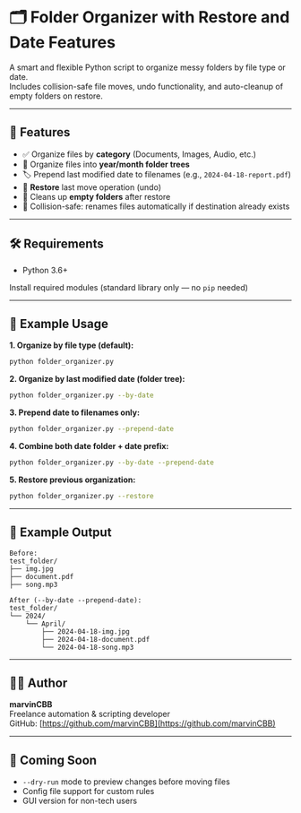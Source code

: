 # 🗂️ Folder Organizer with Restore and Date Features

A smart and flexible Python script to organize messy folders by file type or date.  
Includes collision-safe file moves, undo functionality, and auto-cleanup of empty folders on restore.

---

## 🚀 Features

- ✅ Organize files by **category** (Documents, Images, Audio, etc.)
- 📅 Organize files into **year/month folder trees**
- 🏷️ Prepend last modified date to filenames (e.g., `2024-04-18-report.pdf`)
- 🔁 **Restore** last move operation (undo)
- 🧹 Cleans up **empty folders** after restore
- 🧠 Collision-safe: renames files automatically if destination already exists

---

## 🛠 Requirements

- Python 3.6+

Install required modules (standard library only — no `pip` needed)

---

## 🧪 Example Usage

**1. Organize by file type (default):**
```bash
python folder_organizer.py
```

**2. Organize by last modified date (folder tree):**
```bash
python folder_organizer.py --by-date
```

**3. Prepend date to filenames only:**
```bash
python folder_organizer.py --prepend-date
```

**4. Combine both date folder + date prefix:**
```bash
python folder_organizer.py --by-date --prepend-date
```

**5. Restore previous organization:**
```bash
python folder_organizer.py --restore
```

---

## 📁 Example Output

```
Before:
test_folder/
├── img.jpg
├── document.pdf
├── song.mp3

After (--by-date --prepend-date):
test_folder/
└── 2024/
    └── April/
        ├── 2024-04-18-img.jpg
        ├── 2024-04-18-document.pdf
        └── 2024-04-18-song.mp3
```

---

## 👨‍💻 Author

**marvinCBB**  
Freelance automation & scripting developer  
GitHub: [https://github.com/marvinCBB](https://github.com/marvinCBB)

---

## 📌 Coming Soon

- `--dry-run` mode to preview changes before moving files  
- Config file support for custom rules  
- GUI version for non-tech users  
